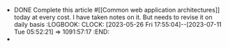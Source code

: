 - DONE Complete this article #[[Common web application architectures]] today at every cost. I have taken notes on it. But needs to revise it on daily basis
  :LOGBOOK:
  CLOCK: [2023-05-26 Fri 17:55:04]--[2023-07-11 Tue 05:52:21] =>  1091:57:17
  :END:
-